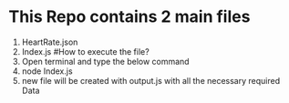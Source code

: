 # This Repo contains 2 main files
1. HeartRate.json
2. Index.js
#How to execute the file?
1. Open terminal and type the below command
2. node Index.js
3. new file will be created with output.js with all the necessary required Data
